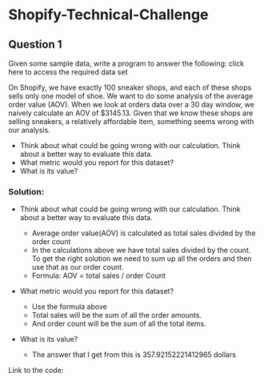 # Shopify-Technical-Challenge

## Question 1
Given some sample data, write a program to answer the following: click here to access the required data set

On Shopify, we have exactly 100 sneaker shops, and each of these shops sells only one model of shoe. We want to do some analysis of the average order value (AOV). When we look at orders data over a 30 day window, we naively calculate an AOV of $3145.13. Given that we know these shops are selling sneakers, a relatively affordable item, something seems wrong with our analysis. 

- Think about what could be going wrong with our calculation. Think about a better way to evaluate this data. 
- What metric would you report for this dataset?
- What is its value?

### Solution:
- Think about what could be going wrong with our calculation. Think about a better way to evaluate this data.
  - Average order value(AOV) is calculated as total sales divided by the order count
  - In the calculations above we have total sales divided by the count. To get the right solution we need to sum up all the orders and then use that as our order count.
  - Formula: AOV = total sales / order Count 

- What metric would you report for this dataset?
  - Use the formula above
  - Total sales will be the sum of all the order amounts.
  - And order count will be the sum of all the total items.

- What is its value?
  - The answer that I get from this is 357.92152221412965 dollars

Link to the code: 
